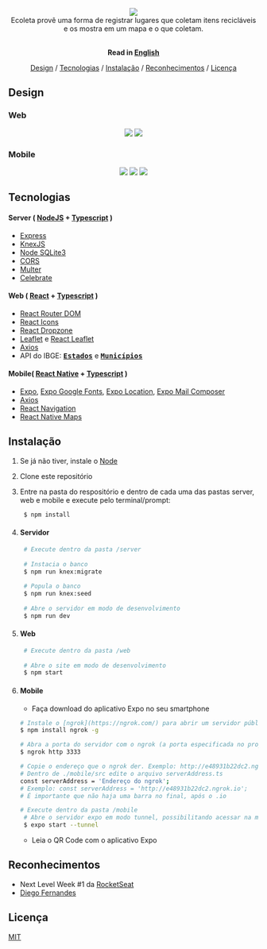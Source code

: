 <p align="center">
  <img src="https://raw.githubusercontent.com/alvaromrveiga/ecoleta-nlw/master/web/src/assets/logo.svg"><br>
  Ecoleta provê uma forma de registrar lugares que coletam itens recicláveis e os mostra em um mapa e o que coletam.
</p>

<p align="center">
  <br><b>Read in <a href="https://github.com/alvaromrveiga/ecoleta-nlw/blob/master/README.en.md">English</a></b><br>
</p>

<p align="center">
  <a href="#design">Design</a> / 
  <a href="#tecnologias">Tecnologias</a> / 
  <a href="#instalação">Instalação</a> / 
  <a href="#reconhecimentos">Reconhecimentos</a> / 
  <a href="#licença">Licença</a>  
</p>

## Design
### Web
<p align="center">
  <img src="https://raw.githubusercontent.com/alvaromrveiga/ecoleta-nlw/assets/web-beginning.png">
  <img src="https://raw.githubusercontent.com/alvaromrveiga/ecoleta-nlw/assets/web-create-point.gif">
</p>

### Mobile
<p align="center">
  <img src="https://raw.githubusercontent.com/alvaromrveiga/ecoleta-nlw/assets/mobile-beginning.jpeg">
  <img src="https://raw.githubusercontent.com/alvaromrveiga/ecoleta-nlw/assets/mobile-point-details.jpeg">
  <img src="https://raw.githubusercontent.com/alvaromrveiga/ecoleta-nlw/assets/mobile-map.gif">
</p>

## Tecnologias
#### Server ( [NodeJS](https://nodejs.org/en/) + [Typescript](https://www.typescriptlang.org/) )
 * [Express](https://expressjs.com/)
 * [KnexJS](http://knexjs.org/)
 * [Node SQLite3](https://github.com/mapbox/node-sqlite3)
 * [CORS](https://github.com/expressjs/cors)
 * [Multer](https://github.com/expressjs/multer)
 * [Celebrate](https://github.com/arb/celebrate)

#### Web ( [React](https://reactjs.org/) + [Typescript](https://www.typescriptlang.org/) )
 * [React Router DOM](https://github.com/ReactTraining/react-router/tree/master/packages/react-router-dom)
 * [React Icons](https://react-icons.github.io/react-icons/)
 * [React Dropzone](https://github.com/react-dropzone/react-dropzone)
 * [Leaflet](https://leafletjs.com/) e [React Leaflet](https://react-leaflet.js.org/)
 * [Axios](https://github.com/axios/axios)
 * API do IBGE: **<kbd>[Estados](https://servicodados.ibge.gov.br/api/docs/localidades?versao=1#api-UFs-estadosGet)</kbd>** e **<kbd>[Municípios](https://servicodados.ibge.gov.br/api/docs/localidades?versao=1#api-Municipios-estadosUFMunicipiosGet)</kbd>**
 
#### Mobile( [React Native]() + [Typescript](https://www.typescriptlang.org/) )
 * [Expo](https://expo.io/), [Expo Google Fonts](https://github.com/expo/google-fonts), [Expo Location](https://docs.expo.io/versions/latest/sdk/location/), [Expo Mail Composer](https://docs.expo.io/versions/latest/sdk/mail-composer/)
 * [Axios](https://github.com/axios/axios)
 * [React Navigation](https://reactnavigation.org/docs/getting-started)
 * [React Native Maps](https://github.com/react-native-community/react-native-maps)

## Instalação
 1. Se já não tiver, instale o [Node](https://nodejs.org/en/download/)
 1. Clone este repositório
 1. Entre na pasta do respositório e dentro de cada uma das pastas server, web e mobile e execute pelo terminal/prompt:
    ```sh 
     $ npm install 
    ```
 1. #### Servidor
    ```sh
     # Execute dentro da pasta /server
     
     # Instacia o banco
     $ npm run knex:migrate
     
     # Popula o banco
     $ npm run knex:seed
     
     # Abre o servidor em modo de desenvolvimento
     $ npm run dev
    ```
   
 1. #### Web
    ```sh
     # Execute dentro da pasta /web
     
     # Abre o site em modo de desenvolvimento
     $ npm start
    ```
   
 1. #### Mobile
    * Faça download do aplicativo Expo no seu smartphone
     ```sh
     # Instale o [ngrok](https://ngrok.com/) para abrir um servidor público do seu localhost
     $ npm install ngrok -g
     
     # Abra a porta do servidor com o ngrok (a porta especificada no projeto é 3333)
     $ ngrok http 3333
     
     # Copie o endereço que o ngrok der. Exemplo: http://e48931b22dc2.ngrok.io
     # Dentro de ./mobile/src edite o arquivo serverAddress.ts
     const serverAddress = 'Endereço do ngrok';
     # Exemplo: const serverAddress = 'http://e48931b22dc2.ngrok.io';
     # É importante que não haja uma barra no final, após o .io
     
     # Execute dentro da pasta /mobile     
      # Abre o servidor expo em modo tunnel, possibilitando acessar na mesma rede Wi-Fi mas em IPs diferentes (DHCP)
      $ expo start --tunnel
    ```
    * Leia o QR Code com o aplicativo Expo
    
## Reconhecimentos
* Next Level Week #1 da [RocketSeat](https://rocketseat.com.br/)
* [Diego Fernandes](https://github.com/diego3g)

## Licença
[MIT](https://choosealicense.com/licenses/mit/)
